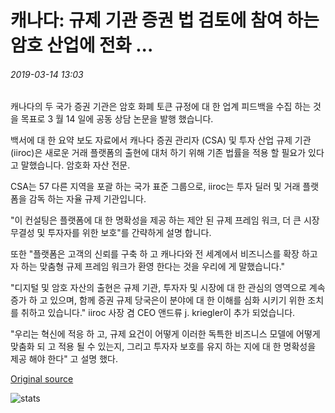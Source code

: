 # 캐나다: 규제 기관 증권 법 검토에 참여 하는 암호 산업에 전화 ...

###### 2019-03-14 13:03

캐나다의 두 국가 증권 기관은 암호 화폐 토큰 규정에 대 한 업계 피드백을 수집 하는 것을 목표로 3 월 14 일에 공동 상담 논문을 발행 했습니다.

백서에 대 한 요약 보도 자료에서 캐나다 증권 관리자 (CSA) 및 투자 산업 규제 기관 (iiroc)은 새로운 거래 플랫폼의 출현에 대처 하기 위해 기존 법률을 적용 할 필요가 있다고 말했습니다. 암호화 자산 전문.

CSA는 57 다른 지역을 포괄 하는 국가 표준 그룹으로, iiroc는 투자 딜러 및 거래 플랫폼을 감독 하는 자율 규제 기관입니다.

"이 컨설팅은 플랫폼에 대 한 명확성을 제공 하는 제안 된 규제 프레임 워크, 더 큰 시장 무결성 및 투자자를 위한 보호"를 간략하게 설명 합니다.

또한 "플랫폼은 고객의 신뢰를 구축 하 고 캐나다와 전 세계에서 비즈니스를 확장 하고자 하는 맞춤형 규제 프레임 워크가 환영 한다는 것을 우리에 게 말했습니다."

"디지털 및 암호 자산의 출현은 규제 기관, 투자자 및 시장에 대 한 관심의 영역으로 계속 증가 하 고 있으며, 함께 증권 규제 당국은이 분야에 대 한 이해를 심화 시키기 위한 조치를 취하고 있습니다." iiroc 사장 겸 CEO 앤드류 j. kriegler이 추가 되었습니다.

"우리는 혁신에 적응 하 고, 규제 요건이 어떻게 이러한 독특한 비즈니스 모델에 어떻게 맞춤화 되 고 적용 될 수 있는지, 그리고 투자자 보호를 유지 하는 지에 대 한 명확성을 제공 해야 한다" 고 설명 했다.

[Original source](https://cointelegraph.com/news/canada-regulatory-bodies-call-on-crypto-industry-to-participate-in-securities-law-review)

![stats](https://c.statcounter.com/11760860/0/a89fa40b/1/ "stats")